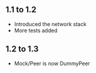 ## 1.1 to 1.2

* Introduced the network stack
* More tests added

## 1.2 to 1.3

* Mock/Peer is now DummyPeer